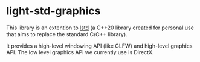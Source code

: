 
# light-std-graphics

This library is an extention to [lstd](https://github.com/Repertoi-e/light-std) (a C++20 library created for personal use that aims to replace the standard C/C++ library).

It provides a high-level windowing API (like GLFW) and high-level graphics API. The low level graphics API we currently use is DirectX.
